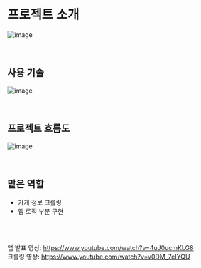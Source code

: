# 프로젝트 소개
![image](https://user-images.githubusercontent.com/70836243/224594213-bcd3514d-cf63-4c59-b082-943b4c5c7084.png)

<br>

## 사용 기술
![image](https://user-images.githubusercontent.com/70836243/224593146-b35d5194-1d7a-4a2c-9ce2-88c8689b1982.png)

<br>

## 프로젝트 흐름도
![image](https://user-images.githubusercontent.com/70836243/224592886-be4272c5-7253-43d7-8c69-d232d4fc222b.png)

<br>

## 맡은 역할
- 가게 정보 크롤링
- 앱 로직 부분 구현


<br>
<br>

앱 발표 영상: https://www.youtube.com/watch?v=4uJ0ucmKLG8  
크롤링 영상: https://www.youtube.com/watch?v=v0DM_7eIYQU  
